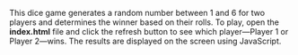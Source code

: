 This dice game generates a random number between 1 and 6 for two players and determines the winner based on their rolls. To play, open the **index.html** file and click the refresh button to see which player—Player 1 or Player 2—wins. The results are displayed on the screen using JavaScript.
